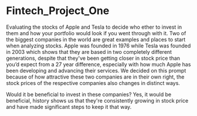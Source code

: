 # Fintech_Project_One
Evaluating the stocks of Apple and Tesla to decide who ether to invest in them and how your portfolio would look if you went through with it. Two of the biggest companies in the world are great examples and places to start when analyzing stocks. Apple was founded in 1976 while Tesla was founded in 2003 which shows that they are based in two completely different generations, despite that they've been getting closer in stock price than you’d expect from a 27 year difference, especially with how much Apple has been developing and advancing their services. We decided on this prompt because of how attractive these two companies are in their own right, the stock prices of the respective companies also changes in distinct ways.

Would it be beneficial to invest in these companies?
Yes, it would be beneficial, history shows us that they're consistently growing in stock price and have made significant steps to keep it that way.
